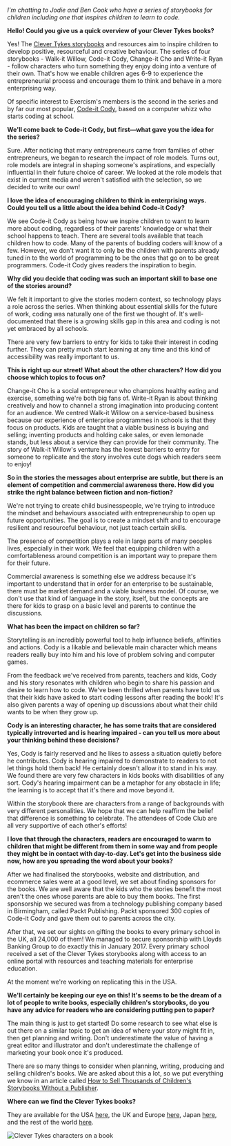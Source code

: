 _I'm chatting to Jodie and Ben Cook who have a series of storybooks for children including one that inspires children to learn to code._

**Hello! Could you give us a quick overview of your Clever Tykes books?**

Yes! The [Clever Tykes storybooks](https://clevertykes.com/) and resources aim to inspire children to develop positive, resourceful and creative behaviour. The series of four storybooks - Walk-it Willow, Code-it Cody, Change-it Cho and Write-it Ryan - follow characters who turn something they enjoy doing into a venture of their own. That's how we enable children ages 6-9 to experience the entrepreneurial process and encourage them to think and behave in a more enterprising way.

Of specific interest to Exercism's members is the second in the series and by far our most popular, [Code-it Cody](https://clevertykes.com/code-it-cody/), based on a computer whizz who starts coding at school.

**We'll come back to Code-it Cody, but first—what gave you the idea for the series?**

Sure. After noticing that many entrepreneurs came from families of other entrepreneurs, we began to research the impact of role models. Turns out, role models are integral in shaping someone's aspirations, and especially influential in their future choice of career. We looked at the role models that exist in current media and weren't satisfied with the selection, so we decided to write our own!

**I love the idea of encouraging children to think in enterprising ways. Could you tell us a little about the idea behind Code-it Cody?**

We see Code-it Cody as being how we inspire children to want to learn more about coding, regardless of their parents' knowledge or what their school happens to teach. There are several tools available that teach children how to code. Many of the parents of budding coders will know of a few. However, we don't want it to only be the children with parents already tuned in to the world of programming to be the ones that go on to be great programmers. Code-it Cody gives readers the inspiration to begin.

**Why did you decide that coding was such an important skill to base one of the stories around?**

We felt it important to give the stories modern context, so technology plays a role across the series. When thinking about essential skills for the future of work, coding was naturally one of the first we thought of. It's well-documented that there is a growing skills gap in this area and coding is not yet embraced by all schools.

There are very few barriers to entry for kids to take their interest in coding further. They can pretty much start learning at any time and this kind of accessibility was really important to us.

**This is right up our street! What about the other characters? How did you choose which topics to focus on?**

Change-it Cho is a social entrepreneur who champions healthy eating and exercise, something we're both big fans of. Write-it Ryan is about thinking creatively and how to channel a strong imagination into producing content for an audience. We centred Walk-it Willow on a service-based business because our experience of enterprise programmes in schools is that they focus on products. Kids are taught that a viable business is buying and selling; inventing products and holding cake sales, or even lemonade stands, but less about a service they can provide for their community. The story of Walk-it Willow's venture has the lowest barriers to entry for someone to replicate and the story involves cute dogs which readers seem to enjoy!

**So in the stories the messages about enterprise are subtle, but there is an element of competition and commercial awareness there. How did you strike the right balance between fiction and non-fiction?**

We're not trying to create child businesspeople, we're trying to introduce the mindset and behaviours associated with entrepreneurship to open up future opportunities. The goal is to create a mindset shift and to encourage resilient and resourceful behaviour, not just teach certain skills.

The presence of competition plays a role in large parts of many peoples lives, especially in their work. We feel that equipping children with a comfortableness around competition is an important way to prepare them for their future.

Commercial awareness is something else we address because it's important to understand that in order for an enterprise to be sustainable, there must be market demand and a viable business model. Of course, we don't use that kind of language in the story, itself, but the concepts are there for kids to grasp on a basic level and parents to continue the discussions.

**What has been the impact on children so far?**

Storytelling is an incredibly powerful tool to help influence beliefs, affinities and actions. Cody is a likable and believable main character which means readers really buy into him and his love of problem solving and computer games.

From the feedback we've received from parents, teachers and kids, Cody and his story resonates with children who begin to share his passion and desire to learn how to code. We've been thrilled when parents have told us that their kids have asked to start coding lessons after reading the book! It's also given parents a way of opening up discussions about what their child wants to be when they grow up.

**Cody is an interesting character, he has some traits that are considered typically introverted and is hearing impaired - can you tell us more about your thinking behind these decisions?**

Yes, Cody is fairly reserved and he likes to assess a situation quietly before he contributes. Cody is hearing impaired to demonstrate to readers to not let things hold them back! He certainly doesn't allow it to stand in his way. We found there are very few characters in kids books with disabilities of any sort. Cody's hearing impairment can be a metaphor for any obstacle in life; the learning is to accept that it's there and move beyond it.

Within the storybook there are characters from a range of backgrounds with very different personalities. We hope that we can help reaffirm the belief that difference is something to celebrate. The attendees of Code Club are all very supportive of each other's efforts!

**I love that through the characters, readers are encouraged to warm to children that might be different from them in some way and from people they might be in contact with day-to-day. Let's get into the business side now, how are you spreading the word about your books?**

After we had finalised the storybooks, website and distribution, and ecommerce sales were at a good level, we set about finding sponsors for the books. We are well aware that the kids who the stories benefit the most aren't the ones whose parents are able to buy them books. The first sponsorship we secured was from a technology publishing company based in Birmingham, called Packt Publishing. Packt sponsored 300 copies of Code-it Cody and gave them out to parents across the city.

After that, we set our sights on gifting the books to every primary school in the UK, all 24,000 of them! We managed to secure sponsorship with Lloyds Banking Group to do exactly this in January 2017. Every primary school received a set of the Clever Tykes storybooks along with access to an online portal with resources and teaching materials for enterprise education.

At the moment we're working on replicating this in the USA.

**We'll certainly be keeping our eye on this! It's seems to be the dream of a lot of people to write books, especially children's storybooks, do you have any advice for readers who are considering putting pen to paper?**

The main thing is just to get started! Do some research to see what else is out there on a similar topic to get an idea of where your story might fit in, then get planning and writing. Don't underestimate the value of having a great editor and illustrator and don't underestimate the challenge of marketing your book once it's produced.

There are so many things to consider when planning, writing, producing and selling children's books. We are asked about this a lot, so we put everything we know in an article called [How to Sell Thousands of Children's Storybooks Without a Publisher](https://medium.com/@cookiewhirls/how-to-sell-thousands-of-childrens-storybooks-without-a-publisher-898ff9544ef9).

**Where can we find the Clever Tykes books?**

They are available for the USA [here](http://clevertykes.com/amazonusa), the UK and Europe [here](https://amazon.co.uk/clevertykes), Japan [here](https://www.amazon.co.jp/dp/0992691389), and the rest of the world [here](http://clevertykes.com/).

![Clever Tykes characters on a book](https://assets.exercism.io/blog/inspiring-kids-with-clever-tykes.jpg-book.jpg)
